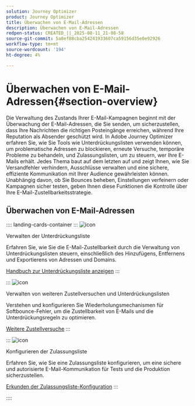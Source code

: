 ```yaml
---
solution: Journey Optimizer
product: Journey Optimizer
title: Überwachen von E-Mail-Adressen
description: Überwachen von E-Mail-Adressen
redpen-status: CREATED_||_2025-08-11_21-08-58
source-git-commit: 5a8ef88cba254241933607ca59156d35e0e92926
workflow-type: tm+mt
source-wordcount: '194'
ht-degree: 4%

---
```



# Überwachen von E-Mail-Adressen{#section-overview}

Die Verwaltung des Zustands Ihrer E-Mail-Kampagnen beginnt mit der Überwachung der E-Mail-Adressen, die Sie senden, um sicherzustellen, dass Ihre Nachrichten die richtigen Posteingänge erreichen, während Ihre Reputation als Absender geschützt wird. In Adobe Journey Optimizer erfahren Sie, wie Sie Tools wie Unterdrückungslisten verwenden können, um problematische Adressen zu blockieren, erneute Versuche, temporäre Probleme zu behandeln, und Zulassungslisten, um zu steuern, wer Ihre E-Mails erhält. Jedes Thema baut auf dem letzten auf und zeigt Ihnen, wie Sie Versandfehler verhindern, Ausschlüsse verwalten und eine sichere, effiziente Kommunikation mit Ihrer Audience gewährleisten können. Unabhängig davon, ob Sie Bounces beheben, Einstellungen verfeinern oder Kampagnen sicher testen, geben Ihnen diese Funktionen die Kontrolle über Ihre E-Mail-Zustellbarkeitsstrategie.

## Überwachen von E-Mail-Adressen

:::: landing-cards-container
:::
![icon](https://cdn.experienceleague.adobe.com/icons/list-check.svg?lang=de)

Verwalten der Unterdrückungsliste

Erfahren Sie, wie Sie die E-Mail-Zustellbarkeit durch die Verwaltung von Unterdrückungslisten steuern, einschließlich des Hinzufügens, Entfernens und Exportierens von Adressen und Domains.

[Handbuch zur Unterdrückungsliste anzeigen](../using/configuration/manage-suppression-list.md)
:::

:::
![icon](https://cdn.experienceleague.adobe.com/icons/gear.svg?lang=de)

Verwalten von weiteren Zustellversuchen und Unterdrückungslisten

Verstehen und konfigurieren Sie Wiederholungsmechanismen für Softbounce-Fehler, um die Zustellbarkeit von E-Mails und die Unterdrückungsregeln zu optimieren.

[Weitere Zustellversuche](../using/configuration/retries.md)
:::

:::
![icon](https://cdn.experienceleague.adobe.com/icons/shield-halved.svg?lang=de)

Konfigurieren der Zulassungsliste

Erfahren Sie, wie Sie eine Zulassungsliste konfigurieren, um eine sichere und autorisierte E-Mail-Kommunikation für Tests und die Produktion sicherzustellen.

[Erkunden der Zulassungsliste-Konfiguration](../using/configuration/allow-list.md)
:::

::::
